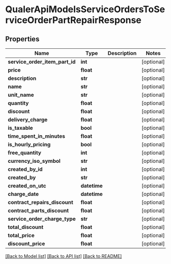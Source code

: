# QualerApiModelsServiceOrdersToServiceOrderPartRepairResponse

## Properties
Name | Type | Description | Notes
------------ | ------------- | ------------- | -------------
**service_order_item_part_id** | **int** |  | [optional] 
**price** | **float** |  | [optional] 
**description** | **str** |  | [optional] 
**name** | **str** |  | [optional] 
**unit_name** | **str** |  | [optional] 
**quantity** | **float** |  | [optional] 
**discount** | **float** |  | [optional] 
**delivery_charge** | **float** |  | [optional] 
**is_taxable** | **bool** |  | [optional] 
**time_spent_in_minutes** | **float** |  | [optional] 
**is_hourly_pricing** | **bool** |  | [optional] 
**free_quantity** | **int** |  | [optional] 
**currency_iso_symbol** | **str** |  | [optional] 
**created_by_id** | **int** |  | [optional] 
**created_by** | **str** |  | [optional] 
**created_on_utc** | **datetime** |  | [optional] 
**charge_date** | **datetime** |  | [optional] 
**contract_repairs_discount** | **float** |  | [optional] 
**contract_parts_discount** | **float** |  | [optional] 
**service_order_charge_type** | **str** |  | [optional] 
**total_discount** | **float** |  | [optional] 
**total_price** | **float** |  | [optional] 
**discount_price** | **float** |  | [optional] 

[[Back to Model list]](../README.md#documentation-for-models) [[Back to API list]](../README.md#documentation-for-api-endpoints) [[Back to README]](../README.md)

